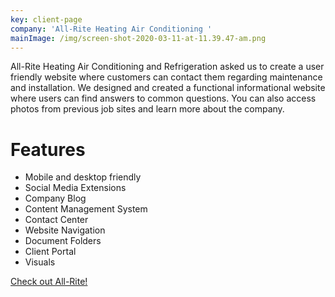 ```yaml
---
key: client-page
company: 'All-Rite Heating Air Conditioning '
mainImage: /img/screen-shot-2020-03-11-at-11.39.47-am.png
---
```

All-Rite Heating Air Conditioning and Refrigeration asked us to create a user friendly website where customers can contact them regarding maintenance and installation. We designed and created a functional informational website where users can find answers to common questions. You can also access photos from previous job sites and learn more about the company. 

# Features

* Mobile and desktop friendly
* Social Media Extensions 
* Company Blog
* Content Management System 
* Contact Center
* Website Navigation
* Document Folders
* Client Portal
* Visuals  

[Check out All-Rite!](https://www.allriteheatcool.com/)
